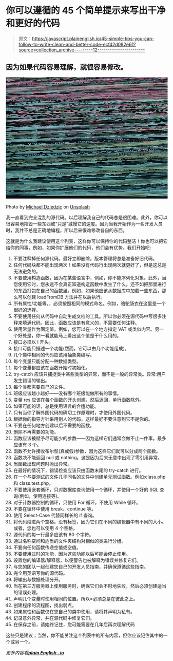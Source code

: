 # 你可以遵循的 45 个简单提示来写出干净和更好的代码

> 原文：<https://javascript.plainenglish.io/45-simple-tips-you-can-follow-to-write-clean-and-better-code-ecf42d082e61?source=collection_archive---------12----------------------->

## 因为如果代码容易理解，就很容易修改。

![](img/6cab7cd13eb7662be392585cf3ae8533.png)

Photo by [Michael Dziedzic](https://unsplash.com/@lazycreekimages?utm_source=medium&utm_medium=referral) on [Unsplash](https://unsplash.com?utm_source=medium&utm_medium=referral)

我一直看到完全混乱的源代码。以后理解我自己的代码总是很困难。此外，你可以很容易地摧毁一些东西或“只是”减慢它的速度。因为当我开始作为一名开发人员时，我并不总是正确地编程，所以后来很难修改各自的东西。

这就是为什么我建议使用这个列表，这样你可以保持你的代码整洁！你也可以把它给你的同事，例如，如果你扩展他们的代码，他们会有优势。我们开始吧:

1.  不要注释掉任何源代码。最好立即删除。版本管理将总是准备好旧代码。
2.  任何代码块都不能出现两次！如果没有代码行出现两次就更好了，但是这总是无法避免的。
3.  不要使用构造函数，因为在某些语言中，例如，你不能序列化对象。此外，当您使用它时，您永远不会真正知道构造函数中发生了什么。还不如把那里进行的东西打包在自己的函数里。例如，如果他应该从数据库中加载一些东西，那么可以创建 loadFromDB 方法并在以后执行。
4.  所有属性/功能等。，必须按照相同的模式命名。例如，骆驼肠衣在这里是一个很好的选择。
5.  不要使用任何从代码中自动生成文档的工具。所以你必须在源代码中写很多注释来填满代码。因此，函数应该是有意义的，不需要任何注释。
6.  使用常量作为固定值。例如，您可以在一个地方指定 VAT 或类似内容。另一个好处是，你一看就能马上看出这个值是干什么用的。
7.  接口必须以 I 开头。
8.  接口可能只描述一个功能(然而，它可以由几个功能组成)。
9.  几个类中相同的代码应该用抽象类编写。
10.  每个变量只能分配一种数据类型。
11.  每个变量都应该在函数开始时初始化。
12.  try-catch 应该只捕捉类中某些类型的异常，而不是一般的异常类。异常:用户发生错误的输出。
13.  每个类都需要自己的文件。
14.  班级应该越小越好——没有哪个班级能做所有的事情。
15.  变量 res 应该在每个函数的开头创建，然后返回，单行函数除外。
16.  如果可能的话，总是使用语言的合适功能。
17.  只有当你了解外国代码的确切工作原理时，才使用外国代码。
18.  根据你的指导方针采用别人的代码，这样最好不要注意到它不是你的。
19.  不要在任何地方创建以后不需要的函数。
20.  删除不再需要的功能。
21.  函数应该被赋予尽可能少的参数——因为这样它们通常会做不止一件事。最多应该有 3 个。
22.  函数不允许接收布尔型(真或假)参数，因为这样它们就可以分成两个函数。
23.  函数决不能返回 null 或 nothing。这是因为后来无意中出现了零引用异常。
24.  当函数出现问题时抛出异常。
25.  在最好的情况下，错误检查应该只由函数末尾的 try-catch 进行。
26.  在一个与要测试的文件几乎同名的文件中创建单元测试函数。例如:class.php 和 class.test.php。
27.  不要使用嵌套循环，只对数据库查询使用一个循环，并使用一个好的 SQL 查询(例如，使用连接等)。
28.  对于计数器控制的循环，只使用 For 循环，不使用 While 循环。
29.  不要在循环中使用 break、continue 等。
30.  使用 Select-Case 代替同样长的 if 查询。
31.  将代码缩进两个空格。没有标签，因为它们在不同的编辑器中有不同的大小。或者，您也可以使用 4 个空格。
32.  源代码的每一行最多应该有 80 个字符。
33.  通过名称空间和适当的文件夹结构对相似的类进行分组。
34.  不要向任何函数传递空值或空值。
35.  不要使用过时的功能，因为这些功能以后可能会停止使用。
36.  设置您的编译器/解释器，以便警告也被解释为错误并修复它们。
37.  与您的团队一起创建您自己的开发人员指南，并确保遵循这些指南。
38.  完全用英语写你的源代码。
39.  将输出与数据处理分开。
40.  当在第三方服务器上使用服务时，确保它们会不时地失败，然后必须创建适当的错误处理。
41.  声明几个变量时使用相同的位置。所以=必须总是在彼此之上。
42.  创建程序的流程图，找出弱点。
43.  如果属性和函数仅在您自己的类中使用，请将其声明为私有。
44.  记录意外异常，并在源代码中修复它们。
45.  在保存之前，请始终记住，您可能需要在几年后再次理解代码

这些只是建议；当然，你不能关注这个列表中的所有内容，但你应该记住其中的一个或另一个。

*更多内容看*[***plain English . io***](https://plainenglish.io/)